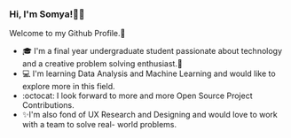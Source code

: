 ### Hi, I'm Somya!👋🏻

Welcome to my Github Profile.🤩

- 🎓 I'm a final year undergraduate student passionate about technology and a creative problem solving enthusiast.🚀
- 💻 I'm learning Data Analysis and Machine Learning and would like to explore more in this field.
- :octocat: I look forward to more and more Open Source Project Contributions. 
- ✨I'm also fond of UX Research and Designing and would love to work with a team to solve real- world problems.
